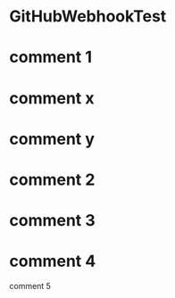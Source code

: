 # GitHubWebhookTest
# comment 1
# comment x
# comment y
# comment 2
# comment 3
# comment 4
comment 5
